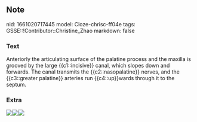 ## Note
nid: 1661020717445
model: Cloze-chrisc-ff04e
tags: GSSE::!Contributor::Christine_Zhao
markdown: false

### Text
<div>
  <div>
    <div>
      Anteriorly the articulating surface of the palatine process
      and the maxilla is grooved by the large {{c1::incisive}}
      canal, which slopes down and forwards. The canal transmits
      the {{c2::nasopalatine}} nerves, and the {{c3::greater
      palatine}} arteries run {{c4::up}}wards through it to the
      septum.
    </div>
  </div>
</div>

### Extra
<img src="Gray160.png"><img src="Gray858.png"><img src= 
"TFV.J6Y8lmNkSOOPdCowWA_b.png">
